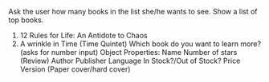 Ask the user how many books in the list she/he wants to see.
Show a list of top books.
  1. 12 Rules for Life: An Antidote to Chaos
  2. A wrinkle in Time (Time Quintet)
Which book do you want to learn more? (asks for number input)
Object Properties:
  Name
  Number of stars (Review)
  Author
  Publisher
  Language
  In Stock?/Out of Stock?
  Price
  Version (Paper cover/hard cover)
